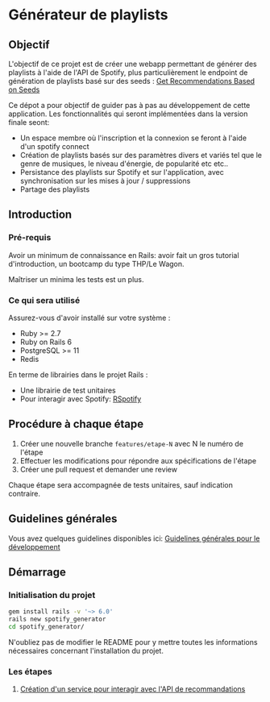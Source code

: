 # Générateur de playlists

## Objectif

L'objectif de ce projet est de créer une webapp permettant de générer des
playlists à l'aide de l'API de Spotify, plus particulièrement le endpoint de
génération de playlists basé sur des seeds : [Get Recommendations Based on
Seeds](https://developer.spotify.com/documentation/web-api/reference/#/operations/get-recommendations)

Ce dépot a pour objectif de guider pas à pas au développement de cette
application. Les fonctionnalités qui seront implémentées dans la version finale
seont:

- Un espace membre où l'inscription et la connexion se feront à l'aide d'un
  spotify connect
- Création de playlists basés sur des paramètres divers et variés tel que le
  genre de musiques, le niveau d'énergie, de popularité etc etc..
- Persistance des playlists sur Spotify et sur l'application, avec
  synchronisation sur les mises à jour / suppressions
- Partage des playlists

## Introduction

### Pré-requis

Avoir un minimum de connaissance en Rails: avoir fait un gros tutorial
d'introduction, un bootcamp du type THP/Le Wagon.

Maîtriser un minima les tests est un plus.

### Ce qui sera utilisé

Assurez-vous d'avoir installé sur votre système :

- Ruby >= 2.7
- Ruby on Rails 6
- PostgreSQL >= 11
- Redis

En terme de librairies dans le projet Rails :

- Une librairie de test unitaires
- Pour interagir avec Spotify: [RSpotify](https://github.com/guilhermesad/rspotify)

## Procédure à chaque étape

1. Créer une nouvelle branche `features/etape-N` avec N le numéro de l'étape
1. Effectuer les modifications pour répondre aux spécifications de l'étape
1. Créer une pull request et demander une review

Chaque étape sera accompagnée de tests unitaires, sauf indication contraire.

## Guidelines générales

Vous avez quelques guidelines disponibles ici: [Guidelines générales pour le
développement](./docs/guidelines_generales.md)

## Démarrage

### Initialisation du projet

```sh
gem install rails -v '~> 6.0'
rails new spotify_generator
cd spotify_generator/
```

N'oubliez pas de modifier le README pour y mettre toutes les informations
nécessaires concernant l'installation du projet.

### Les étapes

1. [Création d'un service pour interagir avec l'API de
   recommandations](./etapes/001_get_recommandations.md)
